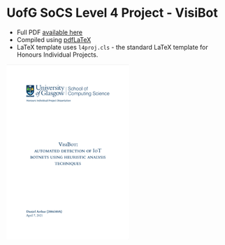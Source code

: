 # UofG SoCS Level 4 Project - VisiBot


- Full PDF [available here](https://github.com/denBot/VisIBoT/blob/main/dissertation/l4proj.pdf)
- Compiled using [pdfLaTeX](https://www.tug.org/applications/pdftex/)
- LaTeX template uses `l4proj.cls` - the standard LaTeX template for Honours Individual Projects.

<img src="images/l4proj.png" height="400" />
